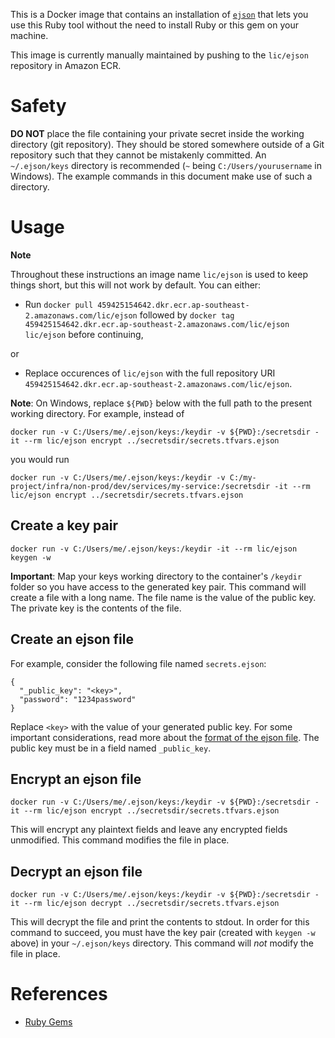 This is a Docker image that contains an installation of [`ejson`](https://github.com/Shopify/ejson) that lets you use this Ruby tool without the need to install Ruby or this gem on your machine.

This image is currently manually maintained by pushing to the `lic/ejson` repository in Amazon ECR.

# Safety

**DO NOT** place the file containing your private secret inside the working directory (git repository). They should be stored somewhere outside of a Git repository such that they cannot be mistakenly committed. An `~/.ejson/keys` directory is recommended (`~` being `C:/Users/yourusername` in Windows).
The example commands in this document make use of such a directory.

# Usage

**Note**

Throughout these instructions an image name `lic/ejson` is used to keep things short, but this will not work by default. You can either:

- Run `docker pull 459425154642.dkr.ecr.ap-southeast-2.amazonaws.com/lic/ejson` followed by `docker tag 459425154642.dkr.ecr.ap-southeast-2.amazonaws.com/lic/ejson lic/ejson` before continuing,

or

- Replace occurences of `lic/ejson` with the full repository URI `459425154642.dkr.ecr.ap-southeast-2.amazonaws.com/lic/ejson`.

**Note**: On Windows, replace `${PWD}` below with the full path to the present working directory. For example, instead of

```
docker run -v C:/Users/me/.ejson/keys:/keydir -v ${PWD}:/secretsdir -it --rm lic/ejson encrypt ../secretsdir/secrets.tfvars.ejson
```

you would run

```
docker run -v C:/Users/me/.ejson/keys:/keydir -v C:/my-project/infra/non-prod/dev/services/my-service:/secretsdir -it --rm lic/ejson encrypt ../secretsdir/secrets.tfvars.ejson
```

## Create a key pair

```
docker run -v C:/Users/me/.ejson/keys:/keydir -it --rm lic/ejson keygen -w
```

**Important**: Map your keys working directory to the container's `/keydir` folder so you have access to the generated key pair. This command will create a file with a long name. The file name is the value of the public key. The private key is the contents of the file.

## Create an ejson file

For example, consider the following file named `secrets.ejson`:

```
{
  "_public_key": "<key>",
  "password": "1234password"
}
```

Replace `<key>` with the value of your generated public key. For some important considerations, read more about the [format of the ejson file](https://github.com/Shopify/ejson#format). The public key must be in a field named `_public_key`.

## Encrypt an ejson file

```
docker run -v C:/Users/me/.ejson/keys:/keydir -v ${PWD}:/secretsdir -it --rm lic/ejson encrypt ../secretsdir/secrets.tfvars.ejson
```

This will encrypt any plaintext fields and leave any encrypted fields unmodified. This command modifies the file in place.

## Decrypt an ejson file

```
docker run -v C:/Users/me/.ejson/keys:/keydir -v ${PWD}:/secretsdir -it --rm lic/ejson decrypt ../secretsdir/secrets.tfvars.ejson
```

This will decrypt the file and print the contents to stdout. In order for this command to succeed, you must have the key pair (created with `keygen -w` above) in your `~/.ejson/keys` directory. This command will _not_ modify the file in place.

# References

- [Ruby Gems](https://rubygems.org/gems/ejson/)
